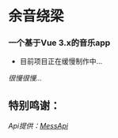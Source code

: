 # 余音绕梁

### 一个基于Vue 3.x的音乐app

* 目前项目正在缓慢制作中...


*很慢很慢...*

## 特别鸣谢：


*Api提供：[MessApi](https://messoer.github.io/mess-api-doc/#/)*
